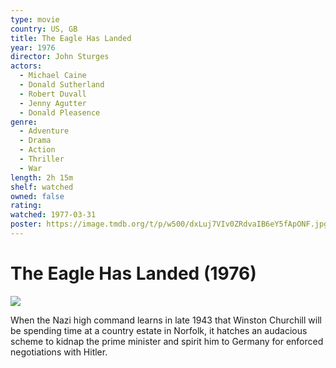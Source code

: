 ```yaml
---
type: movie
country: US, GB
title: The Eagle Has Landed
year: 1976
director: John Sturges
actors:
  - Michael Caine
  - Donald Sutherland
  - Robert Duvall
  - Jenny Agutter
  - Donald Pleasence
genre:
  - Adventure
  - Drama
  - Action
  - Thriller
  - War
length: 2h 15m
shelf: watched
owned: false
rating:
watched: 1977-03-31
poster: https://image.tmdb.org/t/p/w500/dxLuj7VIv0ZRdvaIB6eY5fApONF.jpg
---
```


# The Eagle Has Landed (1976)

![](https://image.tmdb.org/t/p/w500/dxLuj7VIv0ZRdvaIB6eY5fApONF.jpg)

When the Nazi high command learns in late 1943 that Winston Churchill will be spending time at a country estate in Norfolk, it hatches an audacious scheme to kidnap the prime minister and spirit him to Germany for enforced negotiations with Hitler.